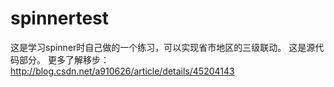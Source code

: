 # spinnertest
这是学习spinner时自己做的一个练习，可以实现省市地区的三级联动。
这是源代码部分。
更多了解移步：<a href="http://blog.csdn.net/a910626/article/details/45204143" target="_blank">http://blog.csdn.net/a910626/article/details/45204143</a>
